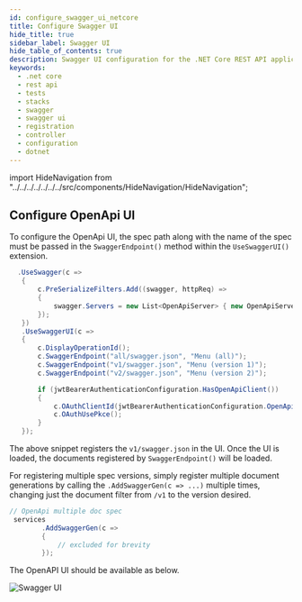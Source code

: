 ```yaml
---
id: configure_swagger_ui_netcore
title: Configure Swagger UI
hide_title: true
sidebar_label: Swagger UI
hide_table_of_contents: true
description: Swagger UI configuration for the .NET Core REST API application
keywords:
  - .net core
  - rest api
  - tests 
  - stacks
  - swagger
  - swagger ui
  - registration
  - controller
  - configuration
  - dotnet
---
```


import HideNavigation  from "../../../../../../../src/components/HideNavigation/HideNavigation";

## Configure OpenApi UI

To configure the OpenApi UI, the spec path along with the name of the spec must be passed in the `SwaggerEndpoint()` method within the `UseSwaggerUI()` extension.

```csharp
  .UseSwagger(c =>
   {
       c.PreSerializeFilters.Add((swagger, httpReq) =>
       {
           swagger.Servers = new List<OpenApiServer> { new OpenApiServer { Url = $"{pathBase}" } };
       });
   })
   .UseSwaggerUI(c =>
   {
       c.DisplayOperationId();
       c.SwaggerEndpoint("all/swagger.json", "Menu (all)");
       c.SwaggerEndpoint("v1/swagger.json", "Menu (version 1)");
       c.SwaggerEndpoint("v2/swagger.json", "Menu (version 2)");

       if (jwtBearerAuthenticationConfiguration.HasOpenApiClient())
       {
           c.OAuthClientId(jwtBearerAuthenticationConfiguration.OpenApi.ClientId);
           c.OAuthUsePkce();
       }
   });
```

The above snippet registers the `v1/swagger.json` in the UI. Once the UI is loaded, the documents registered by `SwaggerEndpoint()` will be loaded.

For registering multiple spec versions, simply register multiple document generations by calling the `.AddSwaggerGen(c => ...)` multiple times, changing just the document filter from `/v1` to the version desired.

```csharp
// OpenApi multiple doc spec
 services
        .AddSwaggerGen(c =>
        {
            // excluded for brevity 
        });
```

The OpenAPI UI should be available as below.

![Swagger UI](/img/swagger-ui-info.png)

<HideNavigation next />
